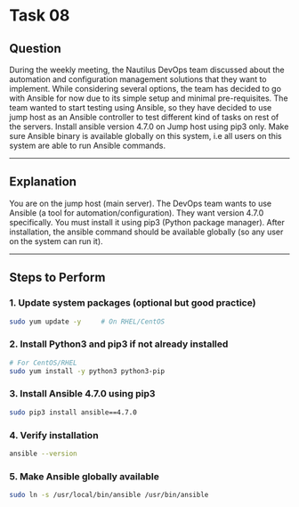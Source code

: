 # Task 08

## Question

During the weekly meeting, the Nautilus DevOps team discussed about the automation and configuration management solutions that they want to implement. While considering several options, the team has decided to go with Ansible for now due to its simple setup and minimal pre-requisites. The team wanted to start testing using Ansible, so they have decided to use jump host as an Ansible controller to test different kind of tasks on rest of the servers.
Install ansible version 4.7.0 on Jump host using pip3 only. Make sure Ansible binary is available globally on this system, i.e all users on this system are able to run Ansible commands.

---

## Explanation

You are on the jump host (main server).
The DevOps team wants to use Ansible (a tool for automation/configuration).
They want version 4.7.0 specifically.
You must install it using pip3 (Python package manager).
After installation, the ansible command should be available globally (so any user on the system can run it).

---

## Steps to Perform

### 1. Update system packages (optional but good practice)

```bash
sudo yum update -y     # On RHEL/CentOS
```

### 2. Install Python3 and pip3 if not already installed

```bash
# For CentOS/RHEL
sudo yum install -y python3 python3-pip
```

### 3. Install Ansible 4.7.0 using pip3

```bash
sudo pip3 install ansible==4.7.0
```

### 4. Verify installation

```bash
ansible --version
```

### 5. Make Ansible globally available

```bash
sudo ln -s /usr/local/bin/ansible /usr/bin/ansible
```

